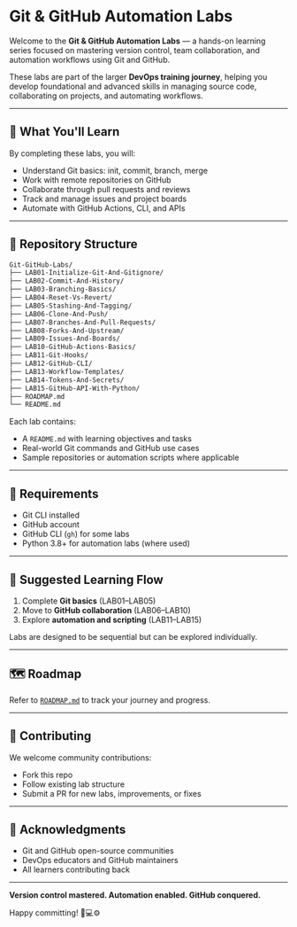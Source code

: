 # Git & GitHub Automation Labs

Welcome to the **Git & GitHub Automation Labs** — a hands-on learning series focused on mastering version control, team collaboration, and automation workflows using Git and GitHub.

These labs are part of the larger **DevOps training journey**, helping you develop foundational and advanced skills in managing source code, collaborating on projects, and automating workflows.

---

## 🚀 What You'll Learn

By completing these labs, you will:
- Understand Git basics: init, commit, branch, merge
- Work with remote repositories on GitHub
- Collaborate through pull requests and reviews
- Track and manage issues and project boards
- Automate with GitHub Actions, CLI, and APIs

---

## 📁 Repository Structure

```bash
Git-GitHub-Labs/
├── LAB01-Initialize-Git-And-Gitignore/
├── LAB02-Commit-And-History/
├── LAB03-Branching-Basics/
├── LAB04-Reset-Vs-Revert/
├── LAB05-Stashing-And-Tagging/
├── LAB06-Clone-And-Push/
├── LAB07-Branches-And-Pull-Requests/
├── LAB08-Forks-And-Upstream/
├── LAB09-Issues-And-Boards/
├── LAB10-GitHub-Actions-Basics/
├── LAB11-Git-Hooks/
├── LAB12-GitHub-CLI/
├── LAB13-Workflow-Templates/
├── LAB14-Tokens-And-Secrets/
├── LAB15-GitHub-API-With-Python/
├── ROADMAP.md
└── README.md
```

Each lab contains:
- A `README.md` with learning objectives and tasks
- Real-world Git commands and GitHub use cases
- Sample repositories or automation scripts where applicable

---

## 🧰 Requirements

- Git CLI installed
- GitHub account
- GitHub CLI (`gh`) for some labs
- Python 3.8+ for automation labs (where used)

---

## 🧠 Suggested Learning Flow

1. Complete **Git basics** (LAB01–LAB05)
2. Move to **GitHub collaboration** (LAB06–LAB10)
3. Explore **automation and scripting** (LAB11–LAB15)

Labs are designed to be sequential but can be explored individually.

---

## 🗺 Roadmap
Refer to [`ROADMAP.md`](./ROADMAP.md) to track your journey and progress.

---

## 💬 Contributing
We welcome community contributions:
- Fork this repo
- Follow existing lab structure
- Submit a PR for new labs, improvements, or fixes

---

## 🙏 Acknowledgments
- Git and GitHub open-source communities
- DevOps educators and GitHub maintainers
- All learners contributing back

---

**Version control mastered. Automation enabled. GitHub conquered.**

Happy committing! 🐙💻⚙️

